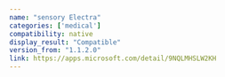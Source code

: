```yaml
---
name: "sensory Electra"
categories: ['medical']
compatibility: native
display_result: "Compatible"
version_from: "1.1.2.0"
link: https://apps.microsoft.com/detail/9NQLMHSLW2KH
---
```

